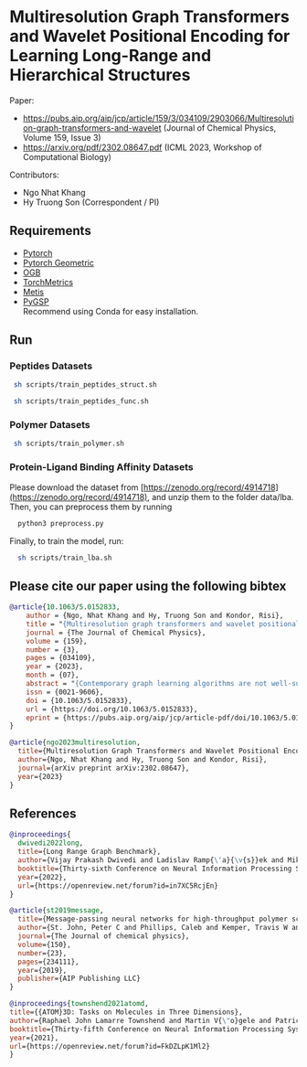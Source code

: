 # Multiresolution Graph Transformers and Wavelet Positional Encoding for Learning Long-Range and Hierarchical Structures

Paper: 
* https://pubs.aip.org/aip/jcp/article/159/3/034109/2903066/Multiresolution-graph-transformers-and-wavelet (Journal of Chemical Physics, Volume 159, Issue 3)
* https://arxiv.org/pdf/2302.08647.pdf (ICML 2023, Workshop of Computational Biology)

Contributors:
* Ngo Nhat Khang
* Hy Truong Son (Correspondent / PI)

## Requirements
- [Pytorch](https://pytorch.org/)
- [Pytorch Geometric](https://pytorch-geometric.readthedocs.io/en/latest/)
- [OGB](https://github.com/snap-stanford/ogb.git)
- [TorchMetrics](https://github.com/Lightning-AI/metrics.git) 
- [Metis](https://anaconda.org/conda-forge/pymetis)
- [PyGSP](https://pygsp.readthedocs.io/en/stable/) \
Recommend using Conda for easy installation. 

## Run
### Peptides Datasets
  ```bash
   sh scripts/train_peptides_struct.sh 
  ```
  ```bash
   sh scripts/train_peptides_func.sh 
  ```
### Polymer Datasets
  ```bash
   sh scripts/train_polymer.sh 
  ```

### Protein-Ligand Binding Affinity Datasets
Please download the dataset from [https://zenodo.org/record/4914718](https://zenodo.org/record/4914718), and unzip them to the folder data/lba. \
Then, you can preprocess them by running
```bash
  python3 preprocess.py
```
Finally, to train the model, run:
```bash
  sh scripts/train_lba.sh
```

## Please cite our paper using the following bibtex
```bibtex
@article{10.1063/5.0152833,
    author = {Ngo, Nhat Khang and Hy, Truong Son and Kondor, Risi},
    title = "{Multiresolution graph transformers and wavelet positional encoding for learning long-range and hierarchical structures}",
    journal = {The Journal of Chemical Physics},
    volume = {159},
    number = {3},
    pages = {034109},
    year = {2023},
    month = {07},
    abstract = "{Contemporary graph learning algorithms are not well-suited for large molecules since they do not consider the hierarchical interactions among the atoms, which are essential to determining the molecular properties of macromolecules. In this work, we propose Multiresolution Graph Transformers (MGT), the first graph transformer architecture that can learn to represent large molecules at multiple scales. MGT can learn to produce representations for the atoms and group them into meaningful functional groups or repeating units. We also introduce Wavelet Positional Encoding (WavePE), a new positional encoding method that can guarantee localization in both spectral and spatial domains. Our proposed model achieves competitive results on three macromolecule datasets consisting of polymers, peptides, and protein-ligand complexes, along with one drug-like molecule dataset. Significantly, our model outperforms other state-of-the-art methods and achieves chemical accuracy in estimating molecular properties (e.g., highest occupied molecular orbital, lowest unoccupied molecular orbital, and their gap) calculated by Density Functional Theory in the polymers dataset. Furthermore, the visualizations, including clustering results on macromolecules and low-dimensional spaces of their representations, demonstrate the capability of our methodology in learning to represent long-range and hierarchical structures. Our PyTorch implementation is publicly available at https://github.com/HySonLab/Multires-Graph-Transformer.}",
    issn = {0021-9606},
    doi = {10.1063/5.0152833},
    url = {https://doi.org/10.1063/5.0152833},
    eprint = {https://pubs.aip.org/aip/jcp/article-pdf/doi/10.1063/5.0152833/18050074/034109\_1\_5.0152833.pdf},
}
```

```bibtex
@article{ngo2023multiresolution,
  title={Multiresolution Graph Transformers and Wavelet Positional Encoding for Learning Hierarchical Structures},
  author={Ngo, Nhat Khang and Hy, Truong Son and Kondor, Risi},
  journal={arXiv preprint arXiv:2302.08647},
  year={2023}
}
```

## References
```bibtex
@inproceedings{
  dwivedi2022long,
  title={Long Range Graph Benchmark},
  author={Vijay Prakash Dwivedi and Ladislav Ramp{\'a}{\v{s}}ek and Mikhail Galkin and Ali Parviz and Guy Wolf and Anh Tuan Luu and Dominique Beaini},
  booktitle={Thirty-sixth Conference on Neural Information Processing Systems Datasets and Benchmarks Track},
  year={2022},
  url={https://openreview.net/forum?id=in7XC5RcjEn}
}
```
```bibtex
@article{st2019message,
  title={Message-passing neural networks for high-throughput polymer screening},
  author={St. John, Peter C and Phillips, Caleb and Kemper, Travis W and Wilson, A Nolan and Guan, Yanfei and Crowley, Michael F and Nimlos, Mark R and Larsen, Ross E},
  journal={The Journal of chemical physics},
  volume={150},
  number={23},
  pages={234111},
  year={2019},
  publisher={AIP Publishing LLC}
}
```

```bibtex
@inproceedings{townshend2021atomd,
title={{ATOM}3D: Tasks on Molecules in Three Dimensions},
author={Raphael John Lamarre Townshend and Martin V{\"o}gele and Patricia Adriana Suriana and Alexander Derry and Alexander Powers and Yianni Laloudakis and Sidhika Balachandar and Bowen Jing and Brandon M. Anderson and Stephan Eismann and Risi Kondor and Russ Altman and Ron O. Dror},
booktitle={Thirty-fifth Conference on Neural Information Processing Systems Datasets and Benchmarks Track (Round 1)},
year={2021},
url={https://openreview.net/forum?id=FkDZLpK1Ml2}
}
```
